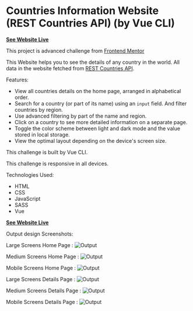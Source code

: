 # Countries Information Website (REST Countries API) (by Vue CLI)

**[See Website Live](https://a-awad-countries-information-site-vue.netlify.app/)**

This project is advanced challenge from [Frontend Mentor](https://www.frontendmentor.io/challenges/rest-countries-api-with-color-theme-switcher-5cacc469fec04111f7b848ca)

This Website helps you to see the details of any country in the world. All data in the website fetched
from [REST Countries API](https://restcountries.com).

Features:

- View all countries details on the home page, arranged in alphabetical order.
- Search for a country (or part of its name) using an `input` field. And filter countries by region.
- Use advanced filtering by part of the name and region.
- Click on a country to see more detailed information on a separate page.
- Toggle the color scheme between light and dark mode and the value stored in local storage.
- View the optimal layout depending on the device's screen size.

This challenge is built by Vue CLI.

This challenge is responsive in all devices.

Technologies Used:

- HTML
- CSS
- JavaScript
- SASS
- Vue

**[See Website Live](https://a-awad-countries-information-site-vue.netlify.app/)**

Output design Screenshots:

Large Screens Home Page :
![Output](/Output-design-screenshots/1.home-large-screens.png)

Medium Screens Home Page :
![Output](/Output-design-screenshots/2.home-medium-screens.png)

Mobile Screens Home Page :
![Output](/Output-design-screenshots/3.home-mobile-screens.png)

Large Screens Details Page :
![Output](/Output-design-screenshots/4.details-large-screens.png)

Medium Screens Details Page :
![Output](/Output-design-screenshots/5.details-medium-screens.png)

Mobile Screens Details Page :
![Output](/Output-design-screenshots/6.details-mobile-screens.png)

